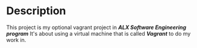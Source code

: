 # Description
This project is my optional vagrant project in ***ALX Software Engineering program***
It's about using a virtual machine that is called ***Vagrant*** to do my work in.
